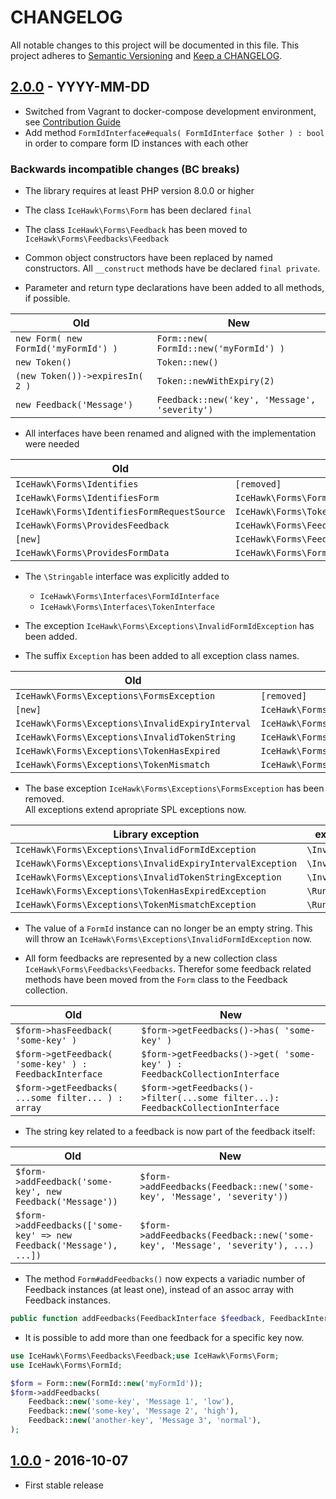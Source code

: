 # CHANGELOG

All notable changes to this project will be documented in this file. This project adheres
to [Semantic Versioning](http://semver.org/) and [Keep a CHANGELOG](http://keepachangelog.com).

## [2.0.0] - YYYY-MM-DD

[2.0.0]: https://github.com/icehawk/forms/compare/v1.0.0...v2.0.0

* Switched from Vagrant to docker-compose development environment, see [Contribution Guide](./.github/CONTRIBUTING.md)
* Add method `FormIdInterface#equals( FormIdInterface $other ) : bool` in order to compare form ID instances with each other

### Backwards incompatible changes (BC breaks)

* The library requires at least PHP version 8.0.0 or higher

* The class `IceHawk\Forms\Form` has been declared `final`

* The class `IceHawk\Forms\Feedback` has been moved to `IceHawk\Forms\Feedbacks\Feedback`

* Common object constructors have been replaced by named constructors. All `__construct` methods have be
  declared `final private`.

* Parameter and return type declarations have been added to all methods, if possible.

| Old                                   | New                                            |
|---------------------------------------|------------------------------------------------|
| `new Form( new FormId('myFormId') )`  | `Form::new( FormId::new('myFormId') )`         |
| `new Token()`                         | `Token::new()`                                 |
| `(new Token())->expiresIn( 2 )`       | `Token::newWithExpiry(2)`                      |
| `new Feedback('Message')`             | `Feedback::new('key', 'Message', 'severity')`  |

* All interfaces have been renamed and aligned with the implementation were needed

| Old                                         | New                                         |
|---------------------------------------------|---------------------------------------------|
| `IceHawk\Forms\Identifies`                  | `[removed]`                                 |
| `IceHawk\Forms\IdentifiesForm`              | `IceHawk\Forms\FormIdInteface`              |
| `IceHawk\Forms\IdentifiesFormRequestSource` | `IceHawk\Forms\TokenInterface`              |
| `IceHawk\Forms\ProvidesFeedback`            | `IceHawk\Forms\FeedbackInterface`           |
| `[new]`                                     | `IceHawk\Forms\FeedbackCollectionInterface` |
| `IceHawk\Forms\ProvidesFormData`            | `IceHawk\Forms\FormInterface`               |

* The `\Stringable` interface was explicitly added to
    * `IceHawk\Forms\Interfaces\FormIdInterface`
    * `IceHawk\Forms\Interfaces\TokenInterface`

* The exception `IceHawk\Forms\Exceptions\InvalidFormIdException` has been added.

* The suffix `Exception` has been added to all exception class names.

| Old                                              | New                                                       |
|--------------------------------------------------|-----------------------------------------------------------|
| `IceHawk\Forms\Exceptions\FormsException`        | `[removed]`                                               |
| `[new]`                                          | `IceHawk\Forms\Exceptions\InvalidFormIdException`         |
| `IceHawk\Forms\Exceptions\InvalidExpiryInterval` | `IceHawk\Forms\Exceptions\InvalidExpiryIntervalException` |
| `IceHawk\Forms\Exceptions\InvalidTokenString`    | `IceHawk\Forms\Exceptions\InvalidTokenStringException`    |
| `IceHawk\Forms\Exceptions\TokenHasExpired`       | `IceHawk\Forms\Exceptions\TokenHasExpiredException`       |
| `IceHawk\Forms\Exceptions\TokenMismatch`         | `IceHawk\Forms\Exceptions\TokenMismatchException`         |

* The base exception `IceHawk\Forms\Exceptions\FormsException` has been removed.  
  All exceptions extend apropriate SPL exceptions now.

| Library exception                                         | extends SPL exception       |
|-----------------------------------------------------------|-----------------------------|
| `IceHawk\Forms\Exceptions\InvalidFormIdException`         | `\InvalidArgumentException` |
| `IceHawk\Forms\Exceptions\InvalidExpiryIntervalException` | `\InvalidArgumentException` |
| `IceHawk\Forms\Exceptions\InvalidTokenStringException`    | `\InvalidArgumentException` |
| `IceHawk\Forms\Exceptions\TokenHasExpiredException`       | `\RuntimeException`         |
| `IceHawk\Forms\Exceptions\TokenMismatchException`         | `\RuntimeException`         |

* The value of a `FormId` instance can no longer be an empty string. This will throw
  an `IceHawk\Forms\Exceptions\InvalidFormIdException` now.

* All form feedbacks are represented by a new collection class `IceHawk\Forms\Feedbacks\Feedbacks`. Therefor some
  feedback related methods have been moved from the `Form` class to the Feedback collection.

| Old                                                    | New                                                                              |
|--------------------------------------------------------|----------------------------------------------------------------------------------|
| `$form->hasFeedback( 'some-key' )`                     | `$form->getFeedbacks()->has( 'some-key' )`                                       |
| `$form->getFeedback( 'some-key' ) : FeedbackInterface` | `$form->getFeedbacks()->get( 'some-key' ) : FeedbackCollectionInterface`         |
| `$form->getFeedbacks( ...some filter... ) : array`     | `$form->getFeedbacks()->filter(...some filter...): FeedbackCollectionInterface`  |

* The string key related to a feedback is now part of the feedback itself:

| Old                                                                 | New                                                                               |
|---------------------------------------------------------------------|-----------------------------------------------------------------------------------|
| `$form->addFeedback('some-key', new Feedback('Message'))`           | `$form->addFeedbacks(Feedback::new('some-key', 'Message', 'severity'))`           |
| `$form->addFeedbacks(['some-key' => new Feedback('Message'), ...])` | `$form->addFeedbacks(Feedback::new('some-key', 'Message', 'severity'), ...)`      |

* The method `Form#addFeedbacks()` now expects a variadic number of Feedback instances (at least one), instead of an
  assoc array with Feedback instances.

```php
public function addFeedbacks(FeedbackInterface $feedback, FeedbackInterface ...$feedbacks) : void
```

* It is possible to add more than one feedback for a specific key now.

```php
use IceHawk\Forms\Feedbacks\Feedback;use IceHawk\Forms\Form;
use IceHawk\Forms\FormId;

$form = Form::new(FormId::new('myFormId'));
$form->addFeedbacks(
    Feedback::new('some-key', 'Message 1', 'low'),
    Feedback::new('some-key', 'Message 2', 'high'),
    Feedback::new('another-key', 'Message 3', 'normal'),
);
```

## [1.0.0] - 2016-10-07

[1.0.0]: https://github.com/icehawk/forms/tree/v1.0.0

- First stable release

